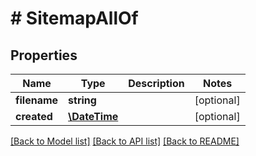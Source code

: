 # # SitemapAllOf

## Properties

Name | Type | Description | Notes
------------ | ------------- | ------------- | -------------
**filename** | **string** |  | [optional]
**created** | [**\DateTime**](\DateTime.md) |  | [optional]

[[Back to Model list]](../../README.md#models) [[Back to API list]](../../README.md#endpoints) [[Back to README]](../../README.md)
